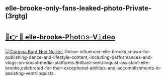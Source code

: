 ## elle-brooke-only-fans​-leaked-photo​-Private-(3rgtg)


# <h2><a href="https://mediaupload.pro?title=elle-brooke&ref=git">🔗👉 🔴 elle-brooke-P𝚑ot𝚘𝚜-V𝚒d𝚎o</a></h2>

[![Corinna Kopf Nue Nu𝚍e𝚜](https://i.imgur.com/0qMVB7G.gif)](https://mediaupload.pro?title=elle-brooke&ref=git)
Online-influencer-elle-brooke,known-for-publishing-dance-and-lifestyle-content,-including-performances-and-vlogs-on-social-media-platforms.Brilliant-ventriloquist-assistant-elle-brooke,celebrated-for-their-exceptional-abilities-and-accomplishments-in-assisting-ventriloquists.  